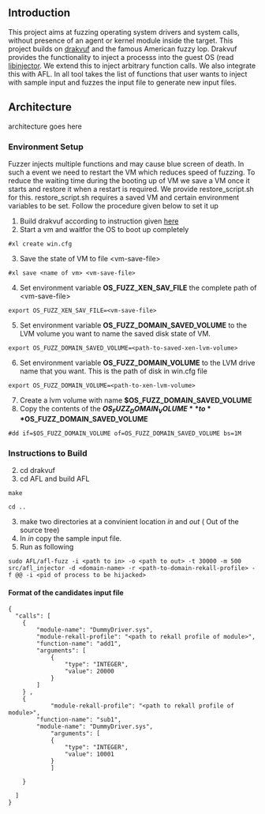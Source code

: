 ## Introduction
This project aims at fuzzing operating system drivers and system calls, without presence of an agent or kernel module inside the target. This project builds on [drakvuf](https://drakvuf.com) and the famous American fuzzy lop. Drakvuf provides the functionality to inject a processs into the guest OS (read [libinjector](https://youtu.be/0Dk5RehrA-Q). We extend this to inject arbitrary function calls. We also integrate this with AFL. In all tool takes the list of functions that user wants to inject with sample input and fuzzes the input file to generate new input files.

## Architecture
architecture goes here

### Environment Setup
Fuzzer injects multiple functions and may cause blue screen of death. In such a event we need to restart the VM which reduces speed of fuzzing. To reduce the waiting time during the booting up of VM we save a VM once it starts and restore it when a restart is required. We provide restore_script.sh for this. restore_script.sh requires a saved VM and certain environment variables to be set. Follow the procedure given below to set it up
1. Build drakvuf according to instruction given [here](https://drakvuf.com/)
2. Start a vm and waitfor the OS to boot up completely
```
#xl create win.cfg
```
3. Save the state of VM to file \<vm-save-file\>
```
#xl save <name of vm> <vm-save-file>
```
4. Set environment variable **OS_FUZZ_XEN_SAV_FILE** the complete path of \<vm-save-file\>
```
export OS_FUZZ_XEN_SAV_FILE=<vm-save-file>
```
5. Set environment variable **OS_FUZZ_DOMAIN_SAVED_VOLUME** to the LVM volume you want to name the saved disk state of VM.
```
export OS_FUZZ_DOMAIN_SAVED_VOLUME=<path-to-saved-xen-lvm-volume>
```
6. Set environment variable **OS_FUZZ_DOMAIN_VOLUME** to the LVM drive name that you want. This is the path of disk in win.cfg file
```
export OS_FUZZ_DOMAIN_VOLUME=<path-to-xen-lvm-volume>
```
7. Create a lvm volume with name **$OS_FUZZ_DOMAIN_SAVED_VOLUME**
8. Copy the contents of the **$OS_FUZZ_DOMAIN_VOLUME** to **$OS_FUZZ_DOMAIN_SAVED_VOLUME**
```
#dd if=$OS_FUZZ_DOMAIN_VOLUME of=OS_FUZZ_DOMAIN_SAVED_VOLUME bs=1M
```

### Instructions to Build

2. cd drakvuf 
3. cd AFL and build AFL

  `make`

  `cd ..`
  
3. make two directories at a convinient location *in* and *out* ( Out of the source tree)
4. In *in* copy the sample input file. 
5. Run as following

  `sudo AFL/afl-fuzz -i <path to in> -o <path to out> -t 30000 -m 500 src/afl_injector -d <domain-name> -r <path-to-domain-rekall-profile> -f @@ -i <pid of process to be hijacked>`
  
#### Format of the candidates input file
```
{
  "calls": [
	{
		"module-name": "DummyDriver.sys",
		"module-rekall-profile": "<path to rekall profile of module>",
		"function-name": "add1",
		"arguments": [
			{
				"type": "INTEGER",
				"value": 20000
			}
		]
	} ,
	{  
	      	"module-rekall-profile": "<path to rekall profile of module>",
		"function-name": "sub1",
		"module-name": "DummyDriver.sys",				
	      	"arguments": [
			{
		  		"type": "INTEGER",
		  		"value": 10001
			}
	      	]

	}
     
  ]
}
```
